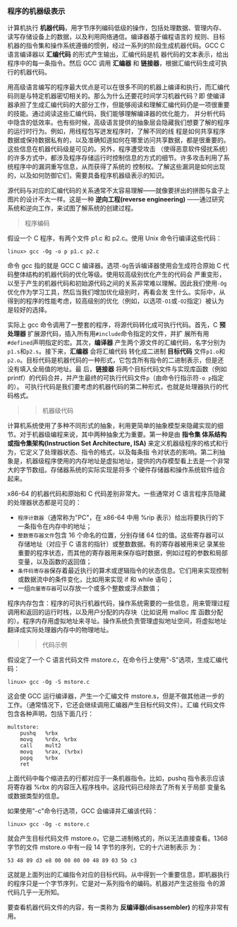 ### 程序的机器级表示

计算机执行 **机器代码**，用字节序列编码低级的操作，包括处理数据、管理内存、读写存储设备上的数据，以及利用网络通信。编译器基于编程语言的
规则、目标机器的指令集和操作系统遵循的惯例，经过一系列的阶段生成机器代码。GCC C 语言编译器以 **汇编代码** 的形式产生输出，汇编代码是机
器代码的文本表示，给出程序中的每一条指令。然后 GCC 调用 **汇编器** 和 **链接器**，根据汇编代码生成可执行的机器代码。

用高级语言编写的程序最大优点是可以在很多不同的机器上编译和执行，而汇编代码则是与特定机器密切相关的。那么为什么还要花时间学习机器代码？即
使编译器承担了生成汇编代码的大部分工作，但能够阅读和理解汇编代码仍是一项很重要的技能。通过阅读这些汇编代码，我们能够理解编译器的优化能力，
并分析代码中隐含的低效率。也有些时候，高级语言提供的抽象层会隐藏我们想要了解的程序的运行时行为。例如，用线程包写迸发程序时，了解不同的线
程是如何共享程序数据或保持数据私有的，以及准确知道如何在哪里访问共享数据，都是很重要的。这些信息在机器代码级是可见的。另外，程序遭受攻击
（使得恶意软件侵扰系统）的许多方式中，都涉及程序存储运行时控制信息的方式的细节。许多攻击利用了系统程序中的漏洞重写信息，从而获得了系统的
控制权。了解这些漏洞是如何出现的，以及如何防御它们，需要具备程序机器级表示的知识。

源代码与对应的汇编代码的关系通常不太容易理解——就像要拼出的拼图与盒子上图片的设计不太一样。这是一种 **逆向工程(reverse engineering)**
——通过研究系统和逆向工作，来试图了解系统的创建过程。

> 程序编码

假设一个 C 程序，有两个文件 p1.c 和 p2.c。使用 Unix 命令行编译这些代码：

```
linux> gcc -Og -o p p1.c p2.c
```

命令 gcc 指的就是 GCC C 编译器。选项`-Og`告诉编译器使用会生成符合原始 C 代码整体结构的机器代码的优化等级。使用较高级别优化产生的代码会
严重变形，以至于产生的机器代码和初始源代码之间的关系非常难以理解。因此我们使用`-Og`优化作为学习工具，然后当我们增加优化级别时，再看会发
生什么。实际中，从得到的程序的性能考虑，较高级别的优化（例如，以选项`-O1`或`-O2`指定）被认为是较好的选择。

实际上 gcc 命令调用了一整套的程序，将源代码转化成可执行代码。首先，C **预处理器** 扩展源代码，插入所有用`#include`命令指定的文件，并扩
展所有用`#defined`声明指定的宏。其次，**编译器** 产生两个源文件的汇编代码，名字分别为`p1.s`和`p2.s`。接下来，**汇编器** 会将汇编代码
转化成二进制 **目标代码** 文件`p1.o`和`p2.o`。目标代码是机器代码的一种形式，它包含所有指令的二进制表示，但是还没有填入全局值的地址。最
后，**链接器** 将两个目标代码文件与实现库函数（例如 printf）的代码合并，并产生最终的可执行代码文件`p`（由命令行指示符`-o p`指定的）。
可执行代码是我们要考虑的机器代码的第二种形式，也就是处理器执行的代码格式。

>> 机器级代码

计算机系统使用了多种不同形式的抽象，利用更简单的抽象模型来隐藏实现的细节。对于机器级编程来说，其中两种抽象尤为重要。第一种是由 **指令集
体系结构或指令集架构(Instruction Set Architecture, ISA)** 来定义机器级程序的格式和行为，它定义了处理器状态、指令的格式，以及每条指
令对状态的影响。第二利抽象是，机器级程序使用的内存地址是虚拟地址，提供的内存模型看上去是一个非常大的字节数组。存储器系统的实际实现是将多
个硬件存储器和操作系统软件组合起来。

x86-64 的机器代码和原始和 C 代码差别非常大。一些通常对 C 语言程序员隐藏的处理器状态都是可见的：
* `程序计数器`（通常称为"PC"，在 x86-64 中用 %rip 表示）给出将要执行的下一条指令在内存中的地址；
* `整数寄存器文件`包含 16 个命名的位置，分别存储 64 位的值。这些寄存器可以存储地址（对应于 C 语言的指针）或整数数据。有的寄存器被用来记
  录某些重要的程序状态，而其他的寄存器用来保存临时数据，例如过程的参数和局部变量，以及函数的返回值；
* `条件码寄存器`保存着最近执行的算术或逻辑指令的状态信息。它们用来实现控制或数据流中的条件变化，比如用来实现 if 和 while 语句；
* 一组`向量寄存器`可以存放一个或多个整数或浮点数值；

程序内存包含：程序的可执行机器代码，操作系统需要的一些信息，用来管理过程调用和返回的运行时栈，以及用户分配的内存块（比如说用 malloc 库
函数分配的）。程序内存用虚拟地址来寻址。操作系统负责管理虚拟地址空间，将虚拟地址翻译成实际处理器内存中的物理地址。

>> 代码示例

假设定了一个 C 语言代码文件 mstore.c，在命令行上使用"-S"选项，生成汇编代码：

```
linux> gcc -Og -S mstore.c
```

这会使 GCC 运行编译器，产生一个汇编文件 mstore.s，但是不做其他进一步的工作。（通常情况下，它还会继续调用汇编器产生目标代码文件）。汇编
代码文件包含各种声明，包括下面几行：

```
multstore:
    pushq   %rbx
    movq    %rdx, %rbx
    call    mult2
    movq    %rax, (%rbx)
    popq    %rbx
    ret
```

上面代码中每个缩进去的行都对应于一条机器指令。比如，pushq 指令表示应该将寄存器 %rbx 的内容压入程序栈中。这段代码已经除去了所有关于局部
变量名或数据类型的信息。

如果使用"-c"命令行选项，GCC 会编译并汇编该代码：

```
linux> gcc -Og -c mstore.c
```

就会产生目标代码文件 mstore.o，它是二进制格式的，所以无法直接查看。1368 字节的文件 mstore.o 中有一段 14 字节的序列，它的十六进制表示
为：

```
53 48 89 d3 e8 00 00 00 00 48 89 03 5b c3
```

这就是上面列出的汇编指令对应的目标代码。从中得到一个重要信息，即机器执行的程序只是一个字节序列，它是对一系列指令的编码。机器对产生这些指
令的源代码几乎一无所知。

要查看机器代码文件的内容，有一类称为 **反编译器(disassembler)** 的程序非常有用。
